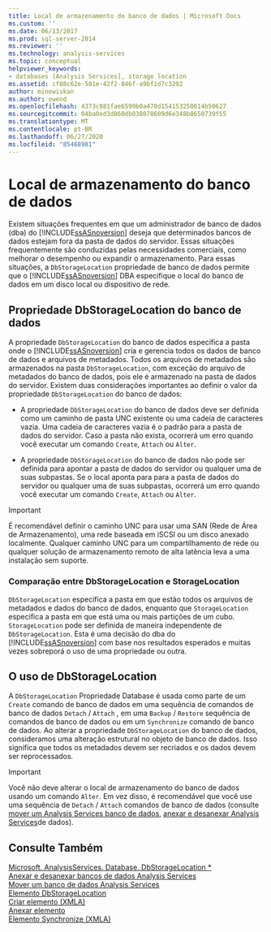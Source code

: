 ```yaml
---
title: Local de armazenamento do banco de dados | Microsoft Docs
ms.custom: ''
ms.date: 06/13/2017
ms.prod: sql-server-2014
ms.reviewer: ''
ms.technology: analysis-services
ms.topic: conceptual
helpviewer_keywords:
- databases [Analysis Services], storage location
ms.assetid: cf88c62e-581e-42f2-846f-a9bf1d7c3292
author: minewiskan
ms.author: owend
ms.openlocfilehash: 4373c881fae6599b0a470d154153250614b50627
ms.sourcegitcommit: 04ba0ed3d860db038078609d6e348b0650739f55
ms.translationtype: MT
ms.contentlocale: pt-BR
ms.lasthandoff: 06/27/2020
ms.locfileid: "85468981"
---
```

# <a name="database-storage-location"></a>Local de armazenamento do banco de dados
  Existem situações frequentes em que um administrador de banco de dados (dba) do [!INCLUDE[ssASnoversion](../../includes/ssasnoversion-md.md)] deseja que determinados bancos de dados estejam fora da pasta de dados do servidor. Essas situações frequentemente são conduzidas pelas necessidades comerciais, como melhorar o desempenho ou expandir o armazenamento. Para essas situações, a `DbStorageLocation` propriedade de banco de dados permite que o [!INCLUDE[ssASnoversion](../../includes/ssasnoversion-md.md)] DBA especifique o local do banco de dados em um disco local ou dispositivo de rede.  
  
## <a name="dbstoragelocation-database-property"></a>Propriedade DbStorageLocation do banco de dados  
 A propriedade `DbStorageLocation` do banco de dados especifica a pasta onde o [!INCLUDE[ssASnoversion](../../includes/ssasnoversion-md.md)] cria e gerencia todos os dados de banco de dados e arquivos de metadados. Todos os arquivos de metadados são armazenados na pasta `DbStorageLocation`, com exceção do arquivo de metadados do banco de dados, pois ele é armazenado na pasta de dados do servidor. Existem duas considerações importantes ao definir o valor da propriedade `DbStorageLocation` do banco de dados:  
  
-   A propriedade `DbStorageLocation` do banco de dados deve ser definida como um caminho de pasta UNC existente ou uma cadeia de caracteres vazia. Uma cadeia de caracteres vazia é o padrão para a pasta de dados do servidor. Caso a pasta não exista, ocorrerá um erro quando você executar um comando `Create`, `Attach` ou `Alter`.  
  
-   A propriedade `DbStorageLocation` do banco de dados não pode ser definida para apontar a pasta de dados do servidor ou qualquer uma de suas subpastas. Se o local aponta para para a pasta de dados do servidor ou qualquer uma de suas subpastas, ocorrerá um erro quando você executar um comando `Create`, `Attach` ou `Alter`.  
  
> [!IMPORTANT]  
>  É recomendável definir o caminho UNC para usar uma SAN (Rede de Área de Armazenamento), uma rede baseada em iSCSI ou um disco anexado localmente. Qualquer caminho UNC para um compartilhamento de rede ou qualquer solução de armazenamento remoto de alta latência leva a uma instalação sem suporte.  
  
### <a name="dbstoragelocation-compared-to-storagelocation"></a>Comparação entre DbStorageLocation e StorageLocation  
 `DbStorageLocation` especifica a pasta em que estão todos os arquivos de metadados e dados do banco de dados, enquanto que `StorageLocation` especifica a pasta em que está uma ou mais partições de um cubo. `StorageLocation` pode ser definida de maneira independente de `DbStorageLocation`. Esta é uma decisão do dba do [!INCLUDE[ssASnoversion](../../includes/ssasnoversion-md.md)] com base nos resultados esperados e muitas vezes sobreporá o uso de uma propriedade ou outra.  
  
## <a name="dbstoragelocation-usage"></a>O uso de DbStorageLocation  
 A `DbStorageLocation` Propriedade Database é usada como parte de um `Create` comando de banco de dados em uma sequência de comandos de banco de dados `Detach` / `Attach` , em uma `Backup` / `Restore` sequência de comandos de banco de dados ou em um `Synchronize` comando de banco de dados. Ao alterar a propriedade `DbStorageLocation` do banco de dados, consideramos uma alteração estrutural no objeto de banco de dados. Isso significa que todos os metadados devem ser recriados e os dados devem ser reprocessados.  
  
> [!IMPORTANT]  
>  Você não deve alterar o local de armazenamento do banco de dados usando um comando `Alter`. Em vez disso, é recomendável que você use uma sequência de `Detach` / `Attach` comandos de banco de dados (consulte [mover um Analysis Services banco de dados](move-an-analysis-services-database.md), [anexar e desanexar Analysis Services](attach-and-detach-analysis-services-databases.md)de dados).  
  
## <a name="see-also"></a>Consulte Também  
 [Microsoft. AnalysisServices. Database. DbStorageLocation *](/dotnet/api/microsoft.analysisservices.core.database.dbstoragelocation)   
 [Anexar e desanexar bancos de dados Analysis Services](attach-and-detach-analysis-services-databases.md)   
 [Mover um banco de dados Analysis Services](move-an-analysis-services-database.md)   
 [Elemento DbStorageLocation](https://docs.microsoft.com/bi-reference/xmla/xml-elements-properties/dbstoragelocation-element)   
 [Criar elemento &#40;XMLA&#41;](https://docs.microsoft.com/bi-reference/xmla/xml-elements-commands/create-element-xmla)   
 [Anexar elemento](https://docs.microsoft.com/bi-reference/xmla/xml-elements-commands/attach-element)   
 [Elemento Synchronize &#40;XMLA&#41;](https://docs.microsoft.com/bi-reference/xmla/xml-elements-commands/synchronize-element-xmla)  
  
  
